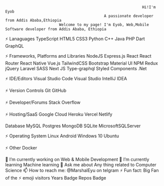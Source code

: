                                                                  Hi!I'm Eyob
                                                A passionate developer from Addis Ababa,Ethiopia
                            Welcome to my page! I'm Eyob, Web,Mobile Software developer from Addis Ababa, Ethiopia

⚡ Lanaguages
TypeScript HTML5 CSS3 Python C++ Java PHP Dart GraphQL

⚡ Frameworks, Platforms and Libraries 
NodeJS Express.js React React Router React Native Vue.js TailwindCSS Bootstrap Material UI NPM Redux jQuery Laravel SASS Next JS Type-graphql Styled Components .Net

⚡ IDE/Editors 
Visual Studio Code Visual Studio IntelliJ IDEA

⚡ Version Controls
Git GitHub

⚡ Developer/Forums
Stack Overflow

⚡ Hosting/SaaS 
Google Cloud Heroku Vercel Netlify

Database MySQL Postgres MongoDB SQLite MicrosoftSQLServer

⚡ Operating System 
Linux Android Windows 10 Ubuntu

⚡ Other Docker

🔭 I’m currently working on Web & Mobile Development 
🌱 I’m currently learning Machine learning
💬 Ask me about Any thing related to Computer Science
📫 How to reach me: @MarshalEyu on telgram 
⚡ Fun fact: Big Fan of the ⚡ emoji visitors Years Badge Repos Badge
